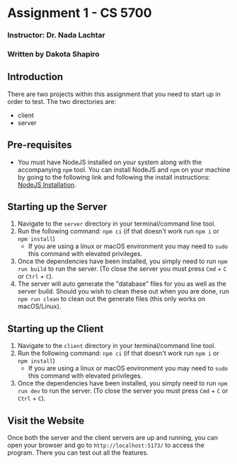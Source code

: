 # Assignment 1 - CS 5700

### Instructor: Dr. Nada Lachtar

### Written by Dakota Shapiro

## Introduction

There are two projects within this assignment that you need to start up in order to test. The two directories are:

-   client
-   server

## Pre-requisites

-   You must have NodeJS installed on your system along with the accompanying `npm` tool. You can install NodeJS and `npm` on your machine by going to the following link and following the install instructions: [NodeJS Installation](https://nodejs.org/en).

## Starting up the Server

1. Navigate to the `server` directory in your terminal/command line tool.
2. Run the following command: `npm ci` (if that doesn't work run `npm i` or `npm install`)
    - If you are using a linux or macOS environment you may need to `sudo` this command with elevated privileges.
3. Once the dependencies have been installed, you simply need to run `npm run build` to run the server. (To close the server you must press `Cmd` + `C` or `Ctrl` + `C`).
4. The server will auto generate the "database" files for you as well as the server build. Should you wish to clean these out when you are done, run `npm run clean` to clean out the generate files (this only works on macOS/Linux).

## Starting up the Client

1. Navigate to the `client` directory in your terminal/command line tool.
2. Run the following command: `npm ci` (if that doesn't work run `npm i` or `npm install`)
    - If you are using a linux or macOS environment you may need to `sudo` this command with elevated privileges.
3. Once the dependencies have been installed, you simply need to run `npm run dev` to run the server. (To close the server you must press `Cmd` + `C` or `Ctrl` + `C`).

## Visit the Website

Once both the server and the client servers are up and running, you can open your browser and go to `http://localhost:5173/` to access the program. There you can test out all the features.
